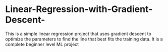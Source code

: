 # Linear-Regression-with-Gradient-Descent-
This is a simple linear regression project that uses gradient descent to optimize the parameters to find the line that best fits the training data. It is a complete beginner level ML project
